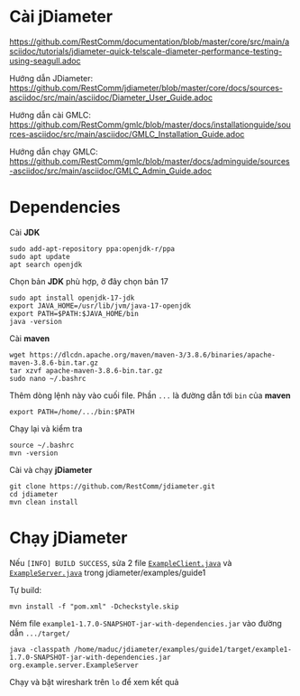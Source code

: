 # Cài jDiameter
https://github.com/RestComm/documentation/blob/master/core/src/main/asciidoc/tutorials/jdiameter-quick-telscale-diameter-performance-testing-using-seagull.adoc

Hướng dẫn JDiameter: https://github.com/RestComm/jdiameter/blob/master/core/docs/sources-asciidoc/src/main/asciidoc/Diameter_User_Guide.adoc

Hướng dẫn cài GMLC: https://github.com/RestComm/gmlc/blob/master/docs/installationguide/sources-asciidoc/src/main/asciidoc/GMLC_Installation_Guide.adoc

Hướng dẫn chạy GMLC: https://github.com/RestComm/gmlc/blob/master/docs/adminguide/sources-asciidoc/src/main/asciidoc/GMLC_Admin_Guide.adoc

# Dependencies
Cài **JDK**
```
sudo add-apt-repository ppa:openjdk-r/ppa
sudo apt update
apt search openjdk
```
Chọn bản **JDK** phù hợp, ở đây chọn bản 17
```
sudo apt install openjdk-17-jdk
export JAVA_HOME=/usr/lib/jvm/java-17-openjdk
export PATH=$PATH:$JAVA_HOME/bin
java -version
```
Cài **maven**
```
wget https://dlcdn.apache.org/maven/maven-3/3.8.6/binaries/apache-maven-3.8.6-bin.tar.gz
tar xzvf apache-maven-3.8.6-bin.tar.gz
sudo nano ~/.bashrc
```
Thêm dòng lệnh này vào cuối file. Phần `...` là đường dẫn tới `bin` của **maven**
```
export PATH=/home/.../bin:$PATH
```
Chạy lại và kiểm tra
```
source ~/.bashrc
mvn -version
```
Cài và chạy **jDiameter**
```
git clone https://github.com/RestComm/jdiameter.git
cd jdiameter
mvn clean install
```

# Chạy jDiameter

Nếu `[INFO] BUILD SUCCESS`, sửa 2 file [`ExampleClient.java`](https://github.com/maduc238/open5gs-docker/blob/main/jDiameter/ExampleClient.java) và [`ExampleServer.java`](https://github.com/maduc238/open5gs-docker/blob/main/jDiameter/ExampleServer.java) trong jdiameter/examples/guide1

Tự build:
```
mvn install -f "pom.xml" -Dcheckstyle.skip
```

Ném file `example1-1.7.0-SNAPSHOT-jar-with-dependencies.jar` vào đường dẫn `.../target/`
```
java -classpath /home/maduc/jdiameter/examples/guide1/target/example1-1.7.0-SNAPSHOT-jar-with-dependencies.jar org.example.server.ExampleServer
```
Chạy và bật wireshark trên `lo` để xem kết quả
